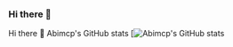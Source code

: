 ### Hi there 👋


Hi there 👋
Abimcp's GitHub stats 
[![Abimcp's GitHub stats](https://github-readme-stats.vercel.app/api?username=Abimcp&how_icons=true&theme=shades-of-purple)


<!-- 
let name;
let occupation;
let hobbies = [];

💻 Techs, Languages & Tools I use
JS  HTML-5   CSS   Java   SQL   python   React   Express  nodejs   Jest 

My most used languages👇
Abi's Langs Stats

- 🔭 I’m currently working on The Futureproof Full Stack Developer Bootcamp
- 🌱 I’m currently learning SQL
- 👯 I’m looking to collaborate on 
- 🤔 I’m looking for help with ...
- 💬 Ask me about ...
- 📫 How to reach me: ...
- 😄 Pronouns: She / Her...
- ⚡ Fun fact: ...
 -->
